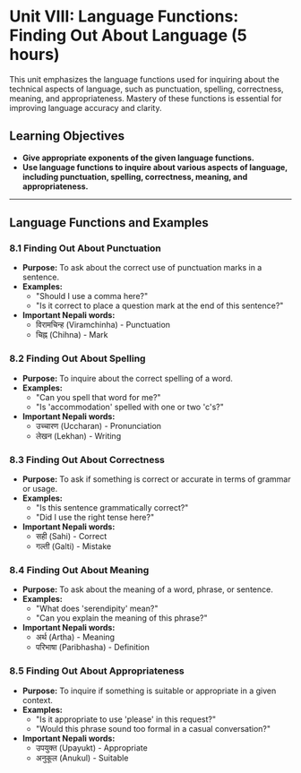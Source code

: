 # Unit VIII: Language Functions: Finding Out About Language (5 hours)

This unit emphasizes the language functions used for inquiring about the technical aspects of language, such as punctuation, spelling, correctness, meaning, and appropriateness. Mastery of these functions is essential for improving language accuracy and clarity.

## Learning Objectives
- **Give appropriate exponents of the given language functions.**
- **Use language functions to inquire about various aspects of language, including punctuation, spelling, correctness, meaning, and appropriateness.**

---

## Language Functions and Examples

### 8.1 Finding Out About Punctuation
- **Purpose:** To ask about the correct use of punctuation marks in a sentence.
- **Examples:**
  - "Should I use a comma here?"
  - "Is it correct to place a question mark at the end of this sentence?"
- **Important Nepali words:**
  - विरामचिन्ह (Viramchinha) - Punctuation
  - चिह्न (Chihna) - Mark

### 8.2 Finding Out About Spelling
- **Purpose:** To inquire about the correct spelling of a word.
- **Examples:**
  - "Can you spell that word for me?"
  - "Is 'accommodation' spelled with one or two 'c's?"
- **Important Nepali words:**
  - उच्चारण (Uccharan) - Pronunciation
  - लेखन (Lekhan) - Writing

### 8.3 Finding Out About Correctness
- **Purpose:** To ask if something is correct or accurate in terms of grammar or usage.
- **Examples:**
  - "Is this sentence grammatically correct?"
  - "Did I use the right tense here?"
- **Important Nepali words:**
  - सही (Sahi) - Correct
  - गल्ती (Galti) - Mistake

### 8.4 Finding Out About Meaning
- **Purpose:** To ask about the meaning of a word, phrase, or sentence.
- **Examples:**
  - "What does 'serendipity' mean?"
  - "Can you explain the meaning of this phrase?"
- **Important Nepali words:**
  - अर्थ (Artha) - Meaning
  - परिभाषा (Paribhasha) - Definition

### 8.5 Finding Out About Appropriateness
- **Purpose:** To inquire if something is suitable or appropriate in a given context.
- **Examples:**
  - "Is it appropriate to use 'please' in this request?"
  - "Would this phrase sound too formal in a casual conversation?"
- **Important Nepali words:**
  - उपयुक्त (Upayukt) - Appropriate
  - अनुकूल (Anukul) - Suitable
